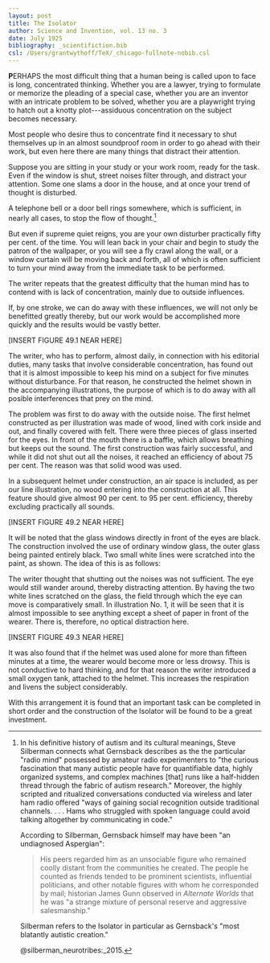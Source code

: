 ```yaml
---
layout: post
title: The Isolator
author: Science and Invention, vol. 13 no. 3
date: July 1925
bibliography: _scientifiction.bib
csl: /Users/grantwythoff/TeX/_chicago-fullnote-nobib.csl
---
```


**P**ERHAPS the most difficult thing that a human being is called upon to face is long, concentrated thinking.  Whether you are a lawyer, trying to formulate or memorize the pleading of a special case, whether you are an inventor with an intricate problem to be solved, whether you are a playwright trying to hatch out a knotty plot---assiduous concentration on the subject becomes necessary.

Most people who desire thus to concentrate find it necessary to shut themselves up in an almost soundproof room in order to go ahead with their work, but even here there are many things that distract their attention.

Suppose you are sitting in your study or your work room, ready for the task.  Even if the window is shut, street noises filter through, and distract your attention.  Some one slams a door in the house, and at once your trend of thought is disturbed.

A telephone bell or a door bell rings somewhere, which is sufficient, in nearly all cases, to stop the flow of thought.[^atsm]

But even if supreme quiet reigns, you are your own disturber practically fifty per cent. of the time.  You will lean back in your chair and begin to study the patron of the wallpaper, or you will see a fly crawl along the wall, or a window curtain will be moving back and forth, all of which is often sufficient to turn your mind away from the immediate task to be performed.

The writer repeats that the greatest difficulty that the human mind has to contend with is lack of concentration, mainly due to outside influences.

If, by one stroke, we can do away with these influences, we will not only be benefitted greatly thereby, but our work would be accomplished more quickly and the results would be vastly better.

[INSERT FIGURE 49.1 NEAR HERE]

The writer, who has to perform, almost daily, in connection with his editorial duties, many tasks that involve considerable concentration, has found out that it is almost impossible to keep his mind on a subject for five minutes without disturbance.  For that reason, he constructed the helmet shown in the accompanying illustrations, the purpose of which is to do away with all posible interferences that prey on the mind.

The problem was first to do away with the outside noise.  The first helmet constructed as per illustration was made of wood, lined with cork inside and out, and finally covered with felt.  There were three pieces of glass inserted for the eyes.  In front of the mouth there is a baffle, which allows breathing but keeps out the sound.  The first construction was fairly successful, and while it did not shut out all the noises, it reached an efficiency of about 75 per cent.  The reason was that solid wood was used.

In a subsequent helmet under construction, an air space is included, as per our line illustration, no wood entering into the construction at all.  This feature should give almost 90 per cent. to 95 per cent. efficiency, thereby excluding practically all sounds.

[INSERT FIGURE 49.2 NEAR HERE]

It will be noted that the glass windows directly in front of the eyes are black.  The construction involved the use of ordinary window glass, the outer glass being painted entirely black.  Two small white lines were scratched into the paint, as shown.  The idea of this is as follows:

The writer thought that shutting out the noises was not sufficient.  The eye would still wander around, thereby distracting attention.  By having the two white lines scratched on the glass, the field through which the eye can move is comparatively small.  In illustration No. 1, it will be seen that it is almost impossible to see anything except a sheet of paper in front of the wearer.  There is, therefore, no optical distraction here.

[INSERT FIGURE 49.3 NEAR HERE]

It was also found that if the helmet was used alone for more than fifteen minutes at a time, the wearer would become more or less drowsy.  This is not conductive to hard thinking, and for that reason the writer introduced a small oxygen tank, attached to the helmet.  This increases the respiration and livens the subject considerably.

With this arrangement it is found that an important task can be completed in short order and the construction of the Isolator will be found to be a great investment.

[^atsm]: In his definitive history of autism and its cultural meanings, Steve Silberman connects what Gernsback describes as the the particular "radio mind" possessed by amateur radio experimenters to "the curious fascination that many autistic people have for quantifiable data, highly organized systems, and complex machines [that] runs like a half-hidden thread through the fabric of autism research."  Moreover, the highly scripted and ritualized conversations conducted via wireless and later ham radio offered "ways of gaining social recognition outside traditional channels. . . . Hams who struggled with spoken language could avoid talking altogether by communicating in code."

    According to Silberman, Gernsback himself may have been "an undiagnosed Aspergian":

    > His peers regarded him as an unsociable figure who remained coolly distant from the communities he created. The people he counted as friends tended to be prominent scientists, influential politicians, and other notable figures with whom he corresponded by mail; historian James Gunn observed in *Alternate Worlds* that he was "a strange mixture of personal reserve and aggressive salesmanship."

    Silberman refers to the Isolator in particular as Gernsback's "most blatantly autistic creation."

    @silberman_neurotribes:_2015.